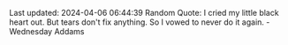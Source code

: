 Last updated: 2024-04-06 06:44:39
Random Quote: I cried my little black heart out. But tears don't fix anything. So I vowed to never do it again. - Wednesday Addams